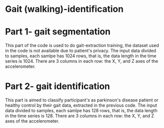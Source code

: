 # Gait (walking)-identification

# Part 1- gait segmentation
This part of the code is used to do gait-extraction training, the dataset used in the code is not available due to patient's privacy.
The input data divided to samples, each samlpe has 1024 rows, that is, the data length in the time series is 1024. 
There are 3 columns in each row: the X, Y, and Z axes of the accelerometer.

# Part 2- gait identification
This part is aimed to classify participant's as parkinson's disease patient or healthy control by their gait data, extracted in the previous code.
The input data divided to samples, each samlpe has 128 rows, that is, the data length in the time series is 128. 
There are 3 columns in each row: the X, Y, and Z axes of the accelerometer.
